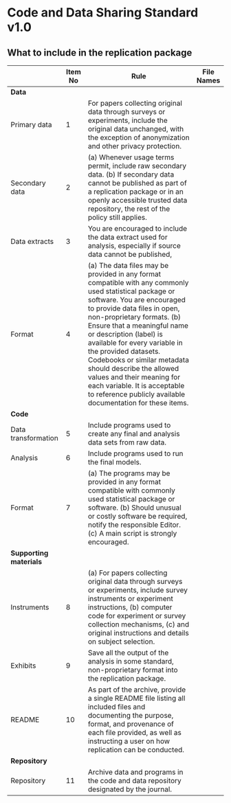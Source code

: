 # Code and Data Sharing Standard v1.0
## What to include in the replication package

| | Item No | Rule | File Names |
|---|---|---|---|
| **Data** |
| Primary data | 1 | For papers collecting original data through surveys or experiments, include the original data unchanged, with the exception of anonymization and other privacy protection.| |
|Secondary data | 2 | (a) Whenever usage terms permit, include raw secondary data. (b) If secondary data cannot be published as part of a replication package or in an openly accessible trusted data repository, the rest of the policy still applies. | | 
| Data extracts | 3 | You are encouraged to include the data extract used for analysis, especially if source data cannot be published, | |
| Format | 4 | (a) The data files may be provided in any format compatible with any commonly used statistical package or software. You are encouraged to provide data files in open, non-proprietary formats. (b) Ensure that a meaningful name or description (label) is available for every variable in the provided datasets. Codebooks or similar metadata should describe the allowed values and their meaning for each variable. It is acceptable to reference publicly available documentation for these items. | |
| **Code** |
| Data transformation | 5 | Include programs used to create any final and analysis data sets from raw data. | |
| Analysis | 6 | Include programs used to run the final models. |  |
| Format | 7 | (a) The programs may be provided in any format compatible with commonly used statistical package or software. (b) Should unusual or costly software be required, notify the responsible Editor. (c) A main script is strongly encouraged. | |
| **Supporting materials** |
| Instruments | 8 | (a) For papers collecting original data through surveys or experiments, include survey instruments or experiment instructions, (b) computer code for experiment or survey collection mechanisms, (c) and original instructions and details on subject selection. | |
| Exhibits | 9 | Save all the output of the analysis in some standard, non-proprietary format into the replication package. | |
| README | 10 | As part of the archive, provide a single README file listing all included files and documenting the purpose, format, and provenance of each file provided, as well as instructing a user on how replication can be conducted. | |
| **Repository** | 
| Repository | 11 | Archive data and programs in the code and data repository designated by the journal. | |